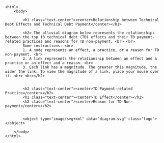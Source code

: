 	<html>
		<body>
      
			<h1 class="text-center"><center>Relationship between Technical Debt Effects and Technical Debt Payment</center></h1>
			
			<h2> The alluvial diagram below represents the relationships between the top 10 technical debt (TD) effects and their TD payment-related practices and reasons for TD non-payment. <br> <br>
			Some instructions: <br>
			1. A node represents an effect, a practice, or a reason for TD non-payment. <br>
			2. A link represents the relationship between an effect and a practice or an effect and a reason. <br>
			3. Each link has a magnitude. The greater this magnitude, the wider the link. To view the magnitude of a link, place your mouse over it. <br> <br></h2>
			
			
			<h2 class="text-center"><center>TD Payment-related Practice</center></h2>
			<h2 class="text-center"><center>TD Effect</center></h2>
			<h2 class="text-center"><center>Reason for TD Non-payment</center></h2>
			
	
			<object type="image/svg+xml" data="diagram.svg" class="logo"></object>
			
		</body>
	</html>

